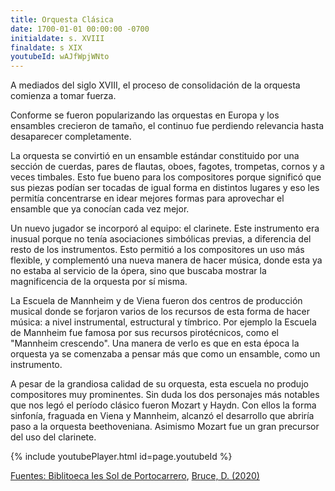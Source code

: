 ```yaml
---
title: Orquesta Clásica
date: 1700-01-01 00:00:00 -0700
initialdate: s. XVIII
finaldate: s XIX
youtubeId: wAJfWpjWNto
---
```


A mediados del siglo XVIII, el proceso de consolidación de la orquesta comienza a tomar fuerza.
  
Conforme se fueron popularizando las orquestas en Europa y los ensambles crecieron de tamaño, el continuo fue perdiendo relevancia hasta desaparecer completamente.
  
La orquesta se convirtió en un ensamble estándar constituido por una sección de cuerdas, pares de flautas, oboes, fagotes, trompetas, cornos y a veces timbales. Esto fue bueno para los compositores porque significó que sus piezas podían ser tocadas de igual forma en distintos lugares y eso les permitía concentrarse en idear mejores formas para aprovechar el ensamble que ya conocían cada vez mejor.
  
Un nuevo jugador se incorporó al equipo: el clarinete. Este instrumento era inusual porque no tenía asociaciones simbólicas previas, a diferencia del resto de los instrumentos. Esto permitió a los compositores un uso más flexible, y complementó una nueva manera de hacer música, donde esta ya no estaba al servicio de la ópera, sino que buscaba mostrar la magnificencia de la orquesta por sí misma. 

La Escuela de Mannheim y de Viena fueron dos centros de producción musical donde se forjaron varios de los recursos de esta forma de hacer música: a nivel instrumental, estructural y tímbrico. Por ejemplo la Escuela de Mannheim fue famosa por sus recursos pirotécnicos, como el "Mannheim crescendo". Una manera de verlo es que en esta época la orquesta ya se comenzaba a pensar más que como un ensamble, como un instrumento.

A pesar de la grandiosa calidad de su orquesta, esta escuela no produjo compositores muy prominentes. Sin duda los dos personajes más notables que nos legó el período clásico fueron Mozart y Haydn. Con ellos la forma sinfonía, fraguada en Viena y Mannheim, alcanzó el desarrollo que abriría paso a la orquesta beethoveniana. Asimismo Mozart fue un gran precursor del uso del clarinete. 

{% include youtubePlayer.html id=page.youtubeId %}

[Fuentes: Biblitoeca Ies Sol de Portocarrero](https://bibliotecaiessoldeportocarrero.wordpress.com/wp-content/uploads/2014/11/primeroeso_historiadelaorquesta.pdf), [Bruce, D. (2020)](https://www.youtube.com/watch?v=tNsZA6q8yH8)


 